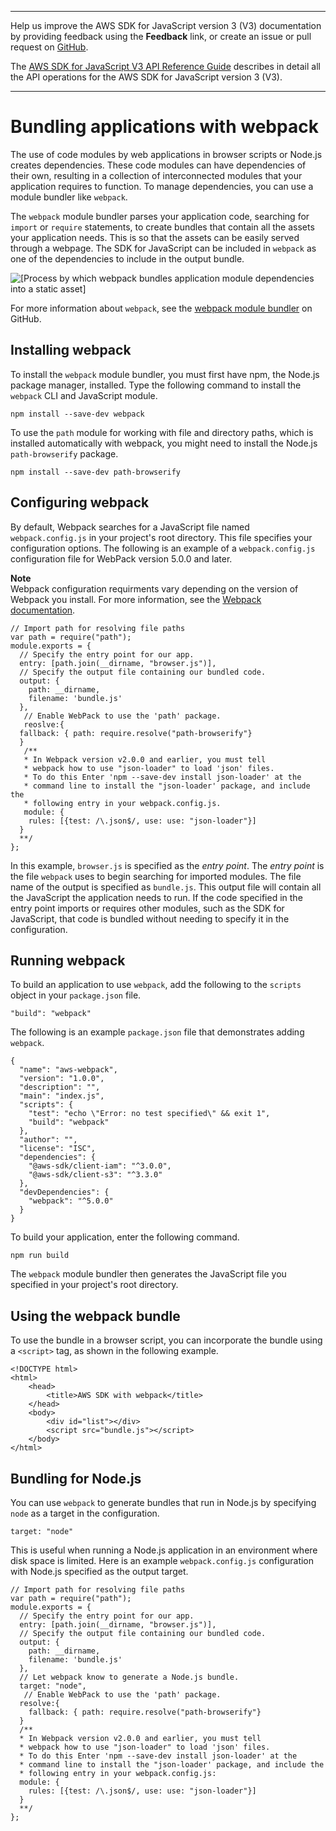 --------

Help us improve the AWS SDK for JavaScript version 3 \(V3\) documentation by providing feedback using the **Feedback** link, or create an issue or pull request on [GitHub](https://github.com/awsdocs/aws-sdk-for-javascript-v3)\.

 The [AWS SDK for JavaScript V3 API Reference Guide](https://docs.aws.amazon.com/AWSJavaScriptSDK/v3/latest/index.html) describes in detail all the API operations for the AWS SDK for JavaScript version 3 \(V3\)\.

--------

# Bundling applications with webpack<a name="webpack"></a>

The use of code modules by web applications in browser scripts or Node\.js creates dependencies\. These code modules can have dependencies of their own, resulting in a collection of interconnected modules that your application requires to function\. To manage dependencies, you can use a module bundler like `webpack`\.

The `webpack` module bundler parses your application code, searching for `import` or `require` statements, to create bundles that contain all the assets your application needs\. This is so that the assets can be easily served through a webpage\. The SDK for JavaScript can be included in `webpack` as one of the dependencies to include in the output bundle\.

![\[Process by which webpack bundles application module dependencies into a static asset\]](http://docs.aws.amazon.com/sdk-for-javascript/v3/developer-guide/images/webpack.png)

For more information about `webpack`, see the [webpack module bundler](https://webpack.github.io/) on GitHub\.

## Installing webpack<a name="webpack-installing"></a>

To install the `webpack` module bundler, you must first have npm, the Node\.js package manager, installed\. Type the following command to install the `webpack` CLI and JavaScript module\.

```
npm install --save-dev webpack
```

To use the `path` module for working with file and directory paths, which is installed automatically with webpack, you might need to install the Node\.js `path-browserify` package\. 

```
npm install --save-dev path-browserify
```

## Configuring webpack<a name="webpack-configuring"></a>

By default, Webpack searches for a JavaScript file named `webpack.config.js` in your project's root directory\. This file specifies your configuration options\. The following is an example of a `webpack.config.js` configuration file for WebPack version 5\.0\.0 and later\.

**Note**  
Webpack configuration requirments vary depending on the version of Webpack you install\. For more information, see the [Webpack documentation](https://webpack.js.org/configuration/)\. 

```
// Import path for resolving file paths
var path = require("path");
module.exports = {
  // Specify the entry point for our app.
  entry: [path.join(__dirname, "browser.js")],
  // Specify the output file containing our bundled code.
  output: {
    path: __dirname,
    filename: 'bundle.js'
  },
   // Enable WebPack to use the 'path' package.
   reoslve:{
  fallback: { path: require.resolve("path-browserify"}
  }
   /**
   * In Webpack version v2.0.0 and earlier, you must tell 
   * webpack how to use "json-loader" to load 'json' files.
   * To do this Enter 'npm --save-dev install json-loader' at the 
   * command line to install the "json-loader' package, and include the 
   * following entry in your webpack.config.js.
   module: {
    rules: [{test: /\.json$/, use: use: "json-loader"}]
  }
  **/
};
```

In this example, `browser.js` is specified as the *entry point*\. The *entry point* is the file `webpack` uses to begin searching for imported modules\. The file name of the output is specified as `bundle.js`\. This output file will contain all the JavaScript the application needs to run\. If the code specified in the entry point imports or requires other modules, such as the SDK for JavaScript, that code is bundled without needing to specify it in the configuration\.

## Running webpack<a name="webpack-running"></a>

To build an application to use `webpack`, add the following to the `scripts` object in your `package.json` file\.

```
"build": "webpack"
```

The following is an example `package.json` file that demonstrates adding `webpack`\.

```
{
  "name": "aws-webpack",
  "version": "1.0.0",
  "description": "",
  "main": "index.js",
  "scripts": {
    "test": "echo \"Error: no test specified\" && exit 1",
    "build": "webpack"
  },
  "author": "",
  "license": "ISC",
  "dependencies": {
    "@aws-sdk/client-iam": "^3.0.0",
    "@aws-sdk/client-s3": "^3.3.0"
  },
  "devDependencies": {
    "webpack": "^5.0.0"
  }
}
```

To build your application, enter the following command\.

```
npm run build
```

The `webpack` module bundler then generates the JavaScript file you specified in your project's root directory\.

## Using the webpack bundle<a name="webpack-using-bundle"></a>

To use the bundle in a browser script, you can incorporate the bundle using a `<script>` tag, as shown in the following example\.

```
<!DOCTYPE html>
<html>
    <head>
        <title>AWS SDK with webpack</title>
    </head> 
    <body>
        <div id="list"></div>
        <script src="bundle.js"></script>
    </body>
</html>
```

## Bundling for Node\.js<a name="webpack-nodejs-bundles"></a>

You can use `webpack` to generate bundles that run in Node\.js by specifying `node` as a target in the configuration\.

```
target: "node"
```

This is useful when running a Node\.js application in an environment where disk space is limited\. Here is an example `webpack.config.js` configuration with Node\.js specified as the output target\.

```
// Import path for resolving file paths
var path = require("path");
module.exports = {
  // Specify the entry point for our app.
  entry: [path.join(__dirname, "browser.js")],
  // Specify the output file containing our bundled code.
  output: {
    path: __dirname,
    filename: 'bundle.js'
  },
  // Let webpack know to generate a Node.js bundle.
  target: "node",
   // Enable WebPack to use the 'path' package.
  resolve:{
    fallback: { path: require.resolve("path-browserify"}
  }
  /**
  * In Webpack version v2.0.0 and earlier, you must tell 
  * webpack how to use "json-loader" to load 'json' files.
  * To do this Enter 'npm --save-dev install json-loader' at the 
  * command line to install the "json-loader' package, and include the 
  * following entry in your webpack.config.js:
  module: {
    rules: [{test: /\.json$/, use: use: "json-loader"}]
  }
  **/
};
```
